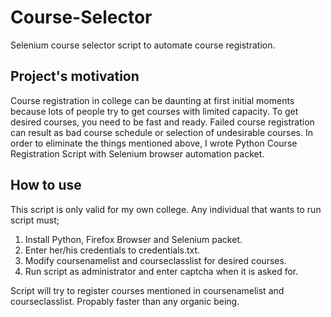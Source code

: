 # Course-Selector
Selenium course selector script to automate course registration.

## Project's motivation
Course registration in college can be daunting at first initial moments because lots of people try to get courses with limited capacity.
To get desired courses, you need to be fast and ready. Failed course registration can result as bad course schedule or selection of undesirable courses.
In order to eliminate the things mentioned above, I wrote Python Course Registration Script with Selenium browser automation packet.

## How to use
This script is only valid for my own college.
Any individual that wants to run script must;

1. Install Python, Firefox Browser and Selenium packet.
2. Enter her/his credentials to credentials.txt.
3. Modify coursenamelist and courseclasslist for desired courses.
4. Run script as administrator and enter captcha when it is asked for.

Script will try to register courses mentioned in coursenamelist and courseclasslist. Propably faster than any organic being.
